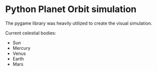 # Python Planet Orbit simulation

The pygame library was heavily utilized to create the visual simulation.

Current celestial bodies:
- Sun
- Mercury
- Venus
- Earth
- Mars